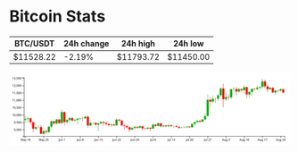 # Bitcoin Stats

BTC/USDT|24h change|24h high|24h low|
|---|---|---|---|
|$11528.22|-2.19%|$11793.72|$11450.00|

<img src="./chart.svg">
